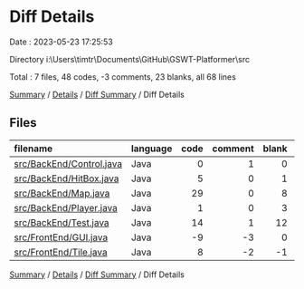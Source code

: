# Diff Details

Date : 2023-05-23 17:25:53

Directory i:\\Users\\timtr\\Documents\\GitHub\\GSWT-Platformer\\src

Total : 7 files,  48 codes, -3 comments, 23 blanks, all 68 lines

[Summary](results.md) / [Details](details.md) / [Diff Summary](diff.md) / Diff Details

## Files
| filename | language | code | comment | blank | total |
| :--- | :--- | ---: | ---: | ---: | ---: |
| [src/BackEnd/Control.java](/src/BackEnd/Control.java) | Java | 0 | 1 | 0 | 1 |
| [src/BackEnd/HitBox.java](/src/BackEnd/HitBox.java) | Java | 5 | 0 | 1 | 6 |
| [src/BackEnd/Map.java](/src/BackEnd/Map.java) | Java | 29 | 0 | 8 | 37 |
| [src/BackEnd/Player.java](/src/BackEnd/Player.java) | Java | 1 | 0 | 3 | 4 |
| [src/BackEnd/Test.java](/src/BackEnd/Test.java) | Java | 14 | 1 | 12 | 27 |
| [src/FrontEnd/GUI.java](/src/FrontEnd/GUI.java) | Java | -9 | -3 | 0 | -12 |
| [src/FrontEnd/Tile.java](/src/FrontEnd/Tile.java) | Java | 8 | -2 | -1 | 5 |

[Summary](results.md) / [Details](details.md) / [Diff Summary](diff.md) / Diff Details